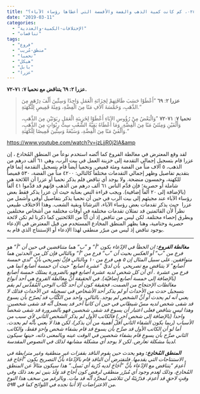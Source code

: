 ```yaml
---
title: "الإعتراض ٠٢٥، كم كانت كمية الذهب والفضة والأقمصة التي أعطاها رؤساء الآباء؟"
date: "2019-03-11"
categories: 
  - "الإختلافات-الكمية-والعددية"
  - "تناقضات"
tags: 
  - "فروع"
  - "منطق-مُريب"
  - "نحميا"
  - "هيكل"
  - "بابل"
  - "عزرا"
---
```


**عزرا ٢: ٦٩ يتناقض مع نحميا ٧: ٧١-٧٢.**

> **عزرا ٢**: **٦٩** ”أَعْطَوْا حَسَبَ طَاقَتِهِمْ لِخِزَانَةِ الْعَمَلِ وَاحِدًا وَسِتِّينَ أَلْفَ دِرْهَمٍ مِنَ الذَّهَبِ، وَخَمْسَةَ آلاَفِ مَنًا مِنَ الْفِضَّةِ، وَمِئَةَ قَمِيصٍ لِلْكَهَنَةِ.“
> 
> **نحميا ٧**: **٧١**\-**٧٢** ”وَالْبَعْضُ مِنْ رُؤُوسِ الآبَاءِ أَعْطَوْا لِخَزِينَةِ الْعَمَلِ رِبَوَتَيْنِ مِنَ الذَّهَبِ، وَأَلْفَيْنِ وَمِئَتَيْ مَنًا مِنَ الْفِضَّةِ. وَمَا أَعْطَاهُ بَقِيَّةُ الشَّعْبِ سِتَّ رِبْوَاتٍ مِنَ الذَّهَبِ، وَأَلْفَيْ مَنًا مِنَ الْفِضَّةِ، وَسَبْعَةً وَسِتِّينَ قَمِيصًا لِلْكَهَنَةِ.“

https://www.youtube.com/watch?v=jzLjjR0j2lA&amp

لقد وقع المعترض في مغالطة الفروع كما أنّضه استخدم نوعاً من المنطق المُخادع ، إن عزرا قام بتسجيل إجمالي التقدمة إلى خزينة العمل في بيت الرب، وهي ٦١ ألف درهم من الذهب، ٥ آلاف مناً من الفضة ومئة قميص. ونحميا أيضاً قام بتسجيل التقدمة إنما قام بتقديم تفاصيل وظهر إجمالي التقدمات مختلفاً كالتالي: ٤٢٠٠ مناً من الفضة، ٥٣٠ قميصاً للكهنة، وخمسون منضحة. ولا يوجد أي تناقض فلم يذكر نحميا أو عزرا أن اللائحة هي شاملة أو حصرية؛ فإن قدَّم الناس ٦١ ألف درهم من الذهب فإنهم قد قدَّموا ٤١ ألفاً (بالإضافة إلى ٢٠ ألفاً إضافية). ويجب قراءة النص بعناية حيث أن عزرا يذكر فقط بعض رؤساء الآباء عند مجيئهم إلى بيت الرب في حين أن نحميا يذكر بتفاصيل أوفى وأشمل من عزرا  حيث يذكر تقدمات بعض رؤساء الآباء، الترشاثا وبقية الشعب. وهذا الاختلاف طبيعي نظراً لأن القائمتين قد تمثلان تقدمات مختلفة في أوقات مختلفة من أشخاص مختلفين وبطرق إحصاء مختلفة. لكن ليس من تناقض إذ أن أيّاً من اللائحتين كما ذكرنا لم تكن لائحة حصرية وختامية، وهنا يظهر المنطق المخادع المستخدم من قبل المعترض في الإدعاء بوجود تناقض إذ ليس من مبرّر منطقي لهذا الإدعاء أو الإستنتاج الذي قام به.

* * *

_**مغالطة الفروع:** ان الخطأ في الإدّعاء بكون ”أ“ و ”ب“ هما متناقضين في حين أن ”أ“ هو فرع من ”ب“ أو العكس بحيث أن ”ب“ فرع من ”أ“ وبالتالي فإن كل من الحدثين هما متوافقين. على سبيل المثال إن ٥ هي فرع من ١٠ وبالتالي فإنَّ تصريحي بأنّ ”لدي خمسة أصابع“ لا يتناقض مع تصريحي  بأن لديَّ ”عشرة أصابع“ حيث أن خمسة أصابع انما هي فرع من عشرة . أي أن كل شخص لديه عشرة أصابع فهو بالضرورة يمتلك خمسة أصابع (بالإضافة إلى خمسة أصابع إضافيّة). في الحقيقة أنَّ مغالطة الفروع هي أحد أنواع مغالطات الإحتجاج من الصمت، فحقيقة كون أن أحد كُتَّاب الوحي المُقدَّس لم يقم بتسجيل حدث من الأحداث أو لم يذكر أحد الأشخاص في تسجيله عن الأحداث فذلك لا يعني أنه لم يحدث أو أنَّ الشخص لم يوجد. بالتالي، واحد من الكُتَّاب قد يُصرّح بأن يسوع قد شفى شخص لديه مسّ شيطاني في حين أن كاتباً آخر قد يسجل أنَّه قد شفى شخصين. وهذا ليس بتناقض فعلى اعتبار أن يسوع قد شفى شخصين فهو بالضرورة قد شفى شخصاً واحداً (بالإضافة إلى شخص آخر.) فالكاتب الأول لم يذكر الشخص الثاني لأي سبب من الأسباب (ربما يكون الشفاء الثاني أقلّ أهمية من أن يذكر)، لكن هذا لا يعني بأنَّه لم يحدث. أما لو أن الكاتب الأول قد صرَّح بأن يسوع قد قام بشفاء شخص واحدٍ فقط، والكاتب الثاني صرَّح بأن يسوع قام بشفاء شخصين في الوقت عينه وبالمعنى ذاته، حينها سيكون لدينا مشكلة تعارض. لكن لا يوجد أي مشكلة مشابهة لذلك في النصوص المقدسة._

_**المنطق المُخادِع:** وهو يحدث حين يقوم الناقد بقفزات غير منطقية وغير مترابطة في الاستنتاجات التي يقدمها. فلنفترض أن الناقد قام بالإدّعاء بأنَّ التصريح بكون ”أجَاج قد أُعدِمَ “يتناقض مع الإدّعاء بأنَّ ”أجَاجَ لديه ذُرّية أي نَسل.“ هذا سيكون مثالاً عن المنطق المُخادِع، وذلك لعدم وجود أي مُبرّر منطقي لرفض كون أجاج قد وَلَدَ بنين ثم بعد ذلك وفي وقتٍ لاحقٍ قد أُعدِمَ. فذرّيتَهُ لن تتلاشى لمجرَّد أنَّه قد مات. وبالرغم من سخف هذا النوع من الاعتراضات إلا أننا نجده في اللوائح كما في #٥٩._

